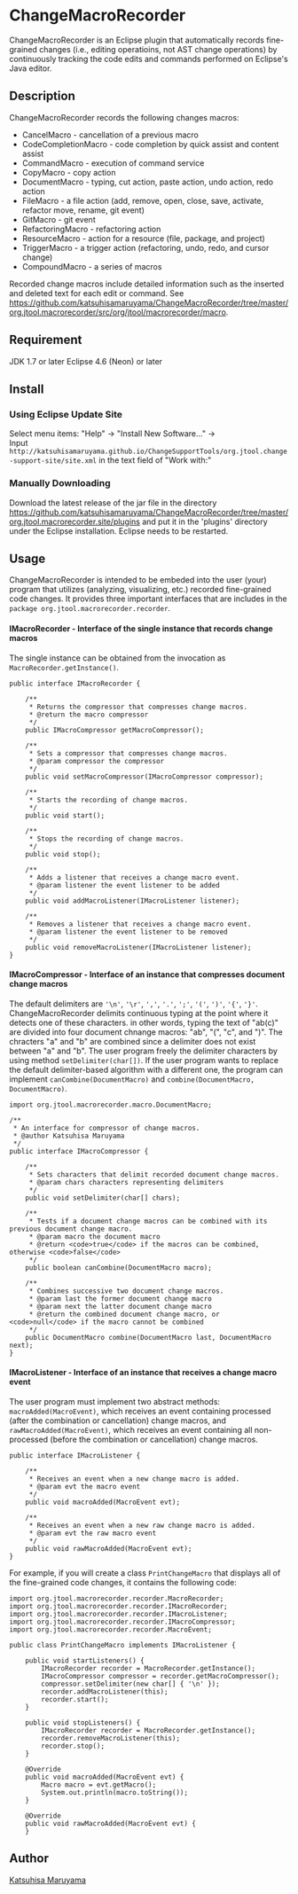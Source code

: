 # ChangeMacroRecorder

ChangeMacroRecorder is an Eclipse plugin that automatically records fine-grained changes (i.e., editing operatioins, not AST change
operations) by continuously tracking the code edits and commands performed on Eclipse's Java editor. 

## Description

ChangeMacroRecorder records the following changes macros:  
* CancelMacro - cancellation of a previous macro  
* CodeCompletionMacro - code completion by quick assist and content assist  
* CommandMacro - execution of command service  
* CopyMacro - copy action  
* DocumentMacro - typing, cut action, paste action, undo action, redo action  
* FileMacro - a file action (add, remove, open, close, save, activate, refactor move, rename, git event)  
* GitMacro - git event  
* RefactoringMacro - refactoring action  
* ResourceMacro - action for a resource (file, package, and project)  
* TriggerMacro - a trigger action (refactoring, undo, redo, and cursor change)  
* CompoundMacro - a series of macros  

Recorded change macros include detailed information such as the inserted and deleted text for each edit or command. See
<https://github.com/katsuhisamaruyama/ChangeMacroRecorder/tree/master/org.jtool.macrorecorder/src/org/jtool/macrorecorder/macro>.

## Requirement

JDK 1.7 or later
Eclipse 4.6 (Neon) or later

## Install

### Using Eclipse Update Site
Select menu items: "Help" -> "Install New Software..." ->  
Input `http://katsuhisamaruyama.github.io/ChangeSupportTools/org.jtool.change-support-site/site.xml` in the text field of "Work with:"  

### Manually Downloading

Download the latest release of the jar file in the directory
<https://github.com/katsuhisamaruyama/ChangeMacroRecorder/tree/master/org.jtool.macrorecorder.site/plugins>
and put it in the 'plugins' directory under the Eclipse installation. Eclipse needs to be  restarted.

## Usage

ChangeMacroRecorder is intended to be embeded into the user (your) program that utilizes (analyzing, visualizing, etc.) recorded fine-grained code changes. It provides three important interfaces that are includes in the `package org.jtool.macrorecorder.recorder`.

#### IMacroRecorder - Interface of the single instance that records change macros

The single instance can be obtained from the invocation as `MacroRecorder.getInstance()`. 

```
public interface IMacroRecorder {
    
    /**
     * Returns the compressor that compresses change macros.
     * @return the macro compressor
     */
    public IMacroCompressor getMacroCompressor();
    
    /**
     * Sets a compressor that compresses change macros.
     * @param compressor the compressor
     */
    public void setMacroCompressor(IMacroCompressor compressor);
    
    /**
     * Starts the recording of change macros.
     */
    public void start();
    
    /**
     * Stops the recording of change macros.
     */
    public void stop();
    
    /**
     * Adds a listener that receives a change macro event.
     * @param listener the event listener to be added
     */
    public void addMacroListener(IMacroListener listener);
    
    /**
     * Removes a listener that receives a change macro event.
     * @param listener the event listener to be removed
     */
    public void removeMacroListener(IMacroListener listener);
}
```

#### IMacroCompressor - Interface of an instance that compresses document change macros

The default delimiters are `'\n'`, `'\r'`, `','`, `'.'`, `';'`, `'('`, `')'`, `'{'`, `'}'`. ChangeMacroRecorder delimits continuous typing at the point where it detects one of these characters. in other words, typing the text of "ab(c)" are divided into four document chnange macros: "ab", "(", "c", and ")". The chracters "a" and "b" are combined since a delimiter does not exist between "a" and "b". The user program freely the delimiter characters by using method `setDelimiter(char[])`. If the user program wants to replace the default delimiter-based algorithm with a different one, the program can implement `canCombine(DocumentMacro)` and `combine(DocumentMacro, DocumentMacro)`.

```
import org.jtool.macrorecorder.macro.DocumentMacro;

/**
 * An interface for compressor of change macros.
 * @author Katsuhisa Maruyama
 */
public interface IMacroCompressor {
    
    /**
     * Sets characters that delimit recorded document change macros.
     * @param chars characters representing delimiters
     */
    public void setDelimiter(char[] chars);
    
    /**
     * Tests if a document change macros can be combined with its previous document change macro.
     * @param macro the document macro
     * @return <code>true</code> if the macros can be combined, otherwise <code>false</code>
     */
    public boolean canCombine(DocumentMacro macro);
    
    /**
     * Combines successive two document change macros.
     * @param last the former document change macro 
     * @param next the latter document change macro
     * @return the combined document change macro, or <code>null</code> if the macro cannot be combined
     */
    public DocumentMacro combine(DocumentMacro last, DocumentMacro next);
}
```

#### IMacroListener - Interface of an instance that receives a change macro event

The user program must implement two abstract methods: `macroAdded(MacroEvent)`, which receives an event containing processed (after the combination or cancellation) change macros, and `rawMacroAdded(MacroEvent)`, which receives an event containing all non-processed (before the combination or cancellation) change macros.

```
public interface IMacroListener {
    
    /**
     * Receives an event when a new change macro is added.
     * @param evt the macro event
     */
    public void macroAdded(MacroEvent evt);
    
    /**
     * Receives an event when a new raw change macro is added.
     * @param evt the raw macro event
     */
    public void rawMacroAdded(MacroEvent evt);
}
```

For example, if you will create a class `PrintChangeMacro` that displays all of the fine-grained code changes, it contains the following code:

```
import org.jtool.macrorecorder.recorder.MacroRecorder;
import org.jtool.macrorecorder.recorder.IMacroRecorder;
import org.jtool.macrorecorder.recorder.IMacroListener;
import org.jtool.macrorecorder.recorder.IMacroCompressor;
import org.jtool.macrorecorder.recorder.MacroEvent;

public class PrintChangeMacro implements IMacroListener {

    public void startListeners() {
        IMacroRecorder recorder = MacroRecorder.getInstance();
        IMacroCompressor compressor = recorder.getMacroCompressor();
        compressor.setDelimiter(new char[] { '\n' });
        recorder.addMacroListener(this);
        recorder.start();
    }
    
    public void stopListeners() {
        IMacroRecorder recorder = MacroRecorder.getInstance();
        recorder.removeMacroListener(this);
        recorder.stop();
    }
    
    @Override
    public void macroAdded(MacroEvent evt) {
        Macro macro = evt.getMacro();
        System.out.println(macro.toString());
    }
    
    @Override
    public void rawMacroAdded(MacroEvent evt) {
    }
```

## Author

[Katsuhisa Maruyama](http://www.fse.cs.ritsumei.ac.jp/~maru/index.html)
